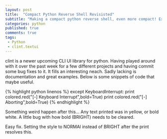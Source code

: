 ```yaml
---
layout: post
title:  "Compact Python Reverse Shell Revisisted"
subtitle: "Making a compact python reverse shell, even more compact! Expanded"
categories: python
published: true
comments: true
tags:
 - Python
 - clint.textui
---
```


clint is a newer upcoming CLI UI library for python. Having played around with it over the past week for a few different projects and having commit some bug fixes to it. It fills an interesting neach. Sadly lacking is documentation and great examples. Below is some snippets of code that maybe useful.


{% highlight python linenos %}
except KeyboardInterrupt:
 		print colored.red("[-] Keyboard Interrupt",bold=True)
 		print colored.red("[-] Aborting",bold=True)
{% endhighlight %}

Something weird happen after this... Any text printed was in yellow, or bold white. A little bug with how bold (BRIGHT) needs to be cleared.

Easy fix. Setting the style to NORMAl instead of BRIGHT after the print resolves this.